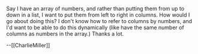 Say I have an array of numbers, and rather than putting them from up to down in a list, I want to put them from left to right in columns.  How would I go about doing this?  I don't know how to refer to columns by numbers, and I'd want to be able to do this dynamically (like have the same number of columns as numbers in the array.)  Thanks a lot.

--[[CharlieMiller]]